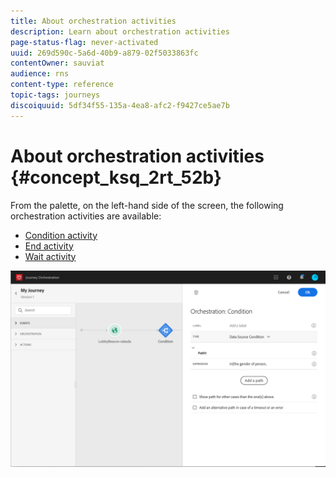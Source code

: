 ```yaml
---
title: About orchestration activities
description: Learn about orchestration activities
page-status-flag: never-activated
uuid: 269d590c-5a6d-40b9-a879-02f5033863fc
contentOwner: sauviat
audience: rns
content-type: reference
topic-tags: journeys
discoiquuid: 5df34f55-135a-4ea8-afc2-f9427ce5ae7b
---
```


# About orchestration activities {#concept_ksq_2rt_52b}

From the palette, on the left-hand side of the screen, the following orchestration activities are available:

* [Condition activity](../building-journeys/condition-activity.md)
* [End activity](../building-journeys/end-activity.md)
* [Wait activity](../building-journeys/wait-activity.md)

![](../assets/journey49.png)
